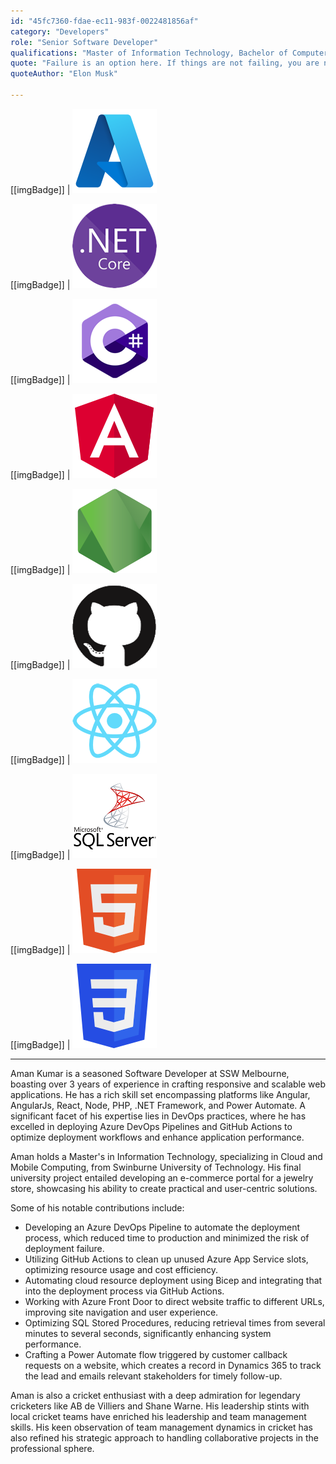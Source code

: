 ```yaml
---
id: "45fc7360-fdae-ec11-983f-0022481856af"
category: "Developers"
role: "Senior Software Developer"
qualifications: "Master of Information Technology, Bachelor of Computer Science"
quote: "Failure is an option here. If things are not failing, you are not innovating enough."
quoteAuthor: "Elon Musk"

---
```

[[imgBadge]]
| ![.NET Core](../badges/Business-microsoft-azure.png)

[[imgBadge]]
| ![.NET Core](../badges/Developer-dotnet-core.png)

[[imgBadge]]
| ![C-Sharp.png](../badges/Developer-c-sharp.png)

[[imgBadge]]
| ![angular-logo.png](../badges/Developer-angular.png)

[[imgBadge]]
| ![Azure DevOps](../badges/Developer-node-js.png)

[[imgBadge]]
| ![Azure DevOps](../badges/Developer-github.png)

[[imgBadge]]
| ![Azure DevOps](../badges/Developer-react.png)

[[imgBadge]]
| ![Azure DevOps](../badges/Developer-sql-server.png)

[[imgBadge]]
| ![Azure DevOps](../badges/Designer-web-html5.png)

[[imgBadge]]
| ![Azure DevOps](../badges/Designer-web-css3.png)

---

Aman Kumar is a seasoned Software Developer at SSW Melbourne, boasting over 3 years of experience in crafting responsive and scalable web applications. He has a rich skill set encompassing platforms like Angular, AngularJs, React, Node, PHP, .NET Framework, and Power Automate. A significant facet of his expertise lies in DevOps practices, where he has excelled in deploying Azure DevOps Pipelines and GitHub Actions to optimize deployment workflows and enhance application performance.

Aman holds a Master's in Information Technology, specializing in Cloud and Mobile Computing, from Swinburne University of Technology. His final university project entailed developing an e-commerce portal for a jewelry store, showcasing his ability to create practical and user-centric solutions.

Some of his notable contributions include:

- Developing an Azure DevOps Pipeline to automate the deployment process, which reduced time to production and minimized the risk of deployment failure.
- Utilizing GitHub Actions to clean up unused Azure App Service slots, optimizing resource usage and cost efficiency.
- Automating cloud resource deployment using Bicep and integrating that into the deployment process via GitHub Actions.
- Working with Azure Front Door to direct website traffic to different URLs, improving site navigation and user experience.
- Optimizing SQL Stored Procedures, reducing retrieval times from several minutes to several seconds, significantly enhancing system performance.
- Crafting a Power Automate flow triggered by customer callback requests on a website, which creates a record in Dynamics 365 to track the lead and emails relevant stakeholders for timely follow-up.

Aman is also a cricket enthusiast with a deep admiration for legendary cricketers like AB de Villiers and Shane Warne. His leadership stints with local cricket teams have enriched his leadership and team management skills. His keen observation of team management dynamics in cricket has also refined his strategic approach to handling collaborative projects in the professional sphere.
